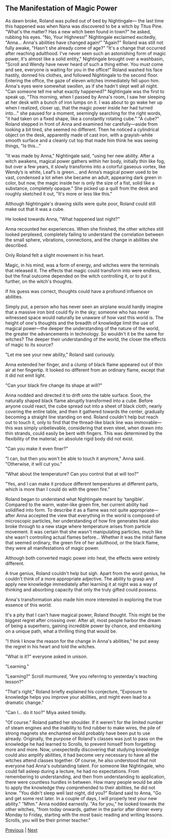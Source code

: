## The Manifestation of Magic Power
As dawn broke, Roland was pulled out of bed by Nightingale— the last time this happened was when Nana was discovered to be a witch by Titus Pine.
"What's the matter? Has a new witch been found in town?" he asked, rubbing his eyes.
"No, Your Highness!" Nightingale exclaimed excitedly, "Anna... Anna's abilities have changed again!"
"Again?" Roland was still not fully awake, "Hasn't she already come of age?"
"It's a change that occurred after reaching adulthood. I've never seen such an astonishing form of magic power, it's almost like a solid entity," Nightingale brought over a washbasin, "Scroll and Wendy have never heard of such a thing either. You must come and see, everyone is waiting for you in the office!"
Roland washed his face hastily, donned his clothes, and followed Nightingale to the second floor. Entering the office, the gaze of eleven witches immediately fell upon him. Anna's eyes were somewhat swollen, as if she hadn't slept well all night.
"Can someone tell me what exactly happened?"
Nightingale was the first to speak up, "This morning, when I passed by Anna's room, I saw her sleeping at her desk with a bunch of iron lumps on it. I was about to go wake her up when I realized, closer up, that the magic power inside her had turned into..." she paused for a moment, seemingly searching for the right words, "it had taken on a fixed shape, like a constantly rotating cube."
"A cube?" Roland stepped in front of Anna and examined her carefully—aside from looking a bit tired, she seemed no different. Then he noticed a cylindrical object on the desk, apparently made of cast iron, with a grayish-white smooth surface and a cleanly cut top that made him think he was seeing things, "Is this…"

"It was made by Anna," Nightingale said, "using her new ability. After a witch awakens, magical power gathers within her body, initially thin like fog, but over a few years, it slowly transforms into a colorful gaseous vortex, like Wendy’s is white, Leaf’s is green... and Anna’s magical power used to be vast, condensed a lot when she became an adult, appearing dark green in color, but now, the magic inside her is only the size of a fist, solid like a substance, completely opaque." She picked up a quill from the desk and roughly sketched it out, "It's more or less like this."

Although Nightingale's drawing skills were quite poor, Roland could still make out that it was a cube.

He looked towards Anna, "What happened last night?"

Anna recounted her experiences. When she finished, the other witches still looked perplexed, completely failing to understand the correlation between the small sphere, vibrations, connections, and the change in abilities she described.

Only Roland felt a slight movement in his heart.

Magic, in his mind, was a form of energy, and witches were the terminals that released it. The effects that magic could transform into were endless, but the final outcome depended on the witch controlling it, or to put it further, on the witch's thoughts.

If his guess was correct, thoughts could have a profound influence on abilities.

Simply put, a person who has never seen an airplane would hardly imagine that a massive iron bird could fly in the sky; someone who has never witnessed space would naturally be unaware of how vast this world is. The height of one's thoughts and the breadth of knowledge limit the use of magical power—the deeper the understanding of the nature of the world, the greater the advancements in technology. So wouldn't it be the same for witches? The deeper their understanding of the world, the closer the effects of magic to its source?

"Let me see your new ability," Roland said curiously.

Anna extended her finger, and a clump of black flame appeared out of thin air at her fingertip. It looked no different from an ordinary flame, except that it did not emit light.

"Can your black fire change its shape at will?"

Anna nodded and directed it to drift onto the table surface. Soon, the naturally shaped black flame abruptly transformed into a cube. Before anyone could react, the cube spread out into a sheet of black cloth, nearly covering the entire table, and then it gathered towards the center, gradually becoming a straight line standing on end. Roland couldn't help but reach out to touch it, only to find that the thread-like black line was immovable—this was simply unbelievable, considering that even steel, when drawn into thin strands, could easily be bent with fingers. This was determined by the flexibility of the material; an absolute rigid body did not exist.

"Can you make it even finer?"

"I can, but then you won't be able to touch it anymore," Anna said. "Otherwise, it will cut you."

"What about the temperature? Can you control that at will too?"

"Yes, and I can make it produce different temperatures at different parts, which is more than I could do with the green fire."

Roland began to understand what Nightingale meant by 'tangible'. Compared to the warm, water-like green fire, her current ability had solidified into form. To describe it as a flame was not quite appropriate—after Anna accepted the view that everything in the world is composed of microscopic particles, her understanding of how fire generates heat also broke through to a new stage where temperature arises from particle movement. It was certain that she wasn't manipulating particles, much like she wasn't controlling actual flames before... Whether it was the initial flame that seemed ordinary, the green fire of her adulthood, or the black flame, they were all manifestations of magic power.

Although both converted magic power into heat, the effects were entirely different.

A true genius, Roland couldn't help but sigh. Apart from the word genius, he couldn't think of a more appropriate adjective. The ability to grasp and apply new knowledge immediately after learning it at night was a way of thinking and absorbing capacity that only the truly gifted could possess.

Anna's transformation also made him more interested in exploring the true essence of this world.

It's a pity that I can't have magical power, Roland thought. This might be the biggest regret after crossing over. After all, most people harbor the dream of being a superhero, gaining incredible power by chance, and embarking on a unique path, what a thrilling thing that would be.

"I think I know the reason for the change in Anna's abilities," he put away the regret in his heart and told the witches.

"What is it?" everyone asked in unison.

"Learning."

"Learning?" Scroll murmured, "Are you referring to yesterday's teaching lesson?"

"That's right," Roland briefly explained his conjecture, "Exposure to knowledge helps you improve your abilities, and might even lead to a dramatic change."

"Can I... do it too?" Miya asked timidly.

"Of course." Roland patted her shoulder. If it weren't for the limited number of steam engines and the inability to find rubber to make wires, the pile of strong magnets she enchanted would probably have been put to use already.
Originally, the purpose of Roland's classes was just to pass on the knowledge he had learned to Scrolls, to prevent himself from forgetting more and more. Now, unexpectedly discovering that studying knowledge could also amplify abilities, it had become very necessary to have all the witches attend classes together.
Of course, he also understood that not everyone had Anna's outstanding talent. For someone like Nightingale, who could fall asleep during a lecture, he had no expectations. From remembering to understanding, and then from understanding to application, there were countless hurdles in between. How many people would be able to apply the knowledge they comprehended to their abilities, he did not know.
"You didn't sleep well last night, did you?" Roland said to Anna, "Go and get some rest later. In a couple of days, I will properly test your new ability."
"Mhm." Anna nodded earnestly.
"As for you," he looked towards the other witches, "from today onwards, gather in the parlor after dinner every Monday to Friday, starting with the most basic reading and writing lessons. Scrolls, you will be their primer teacher."



[Previous](CH0130.md) | [Next](CH0132.md)
